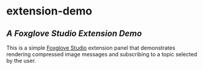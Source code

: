 # extension-demo

## _A Foxglove Studio Extension Demo_

This is a simple [Foxglove Studio](http://foxglove.dev/studio) extension panel that demonstrates rendering compressed image messages and subscribing to a topic selected by the user.
